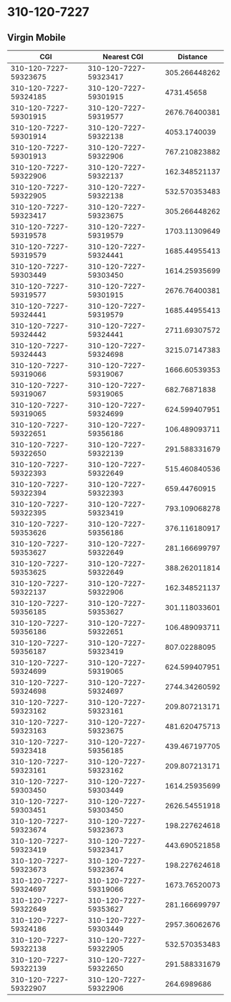 # 310-120-7227
## Virgin Mobile


| CGI | Nearest CGI | Distance |
|-----|-------------|----------|
| 310-120-7227-59323675 | 310-120-7227-59323417 | 305.266448262 |
| 310-120-7227-59324185 | 310-120-7227-59301915 | 4731.45658 |
| 310-120-7227-59301915 | 310-120-7227-59319577 | 2676.76400381 |
| 310-120-7227-59301914 | 310-120-7227-59322138 | 4053.1740039 |
| 310-120-7227-59301913 | 310-120-7227-59322906 | 767.210823882 |
| 310-120-7227-59322906 | 310-120-7227-59322137 | 162.348521137 |
| 310-120-7227-59322905 | 310-120-7227-59322138 | 532.570353483 |
| 310-120-7227-59323417 | 310-120-7227-59323675 | 305.266448262 |
| 310-120-7227-59319578 | 310-120-7227-59319579 | 1703.11309649 |
| 310-120-7227-59319579 | 310-120-7227-59324441 | 1685.44955413 |
| 310-120-7227-59303449 | 310-120-7227-59303450 | 1614.25935699 |
| 310-120-7227-59319577 | 310-120-7227-59301915 | 2676.76400381 |
| 310-120-7227-59324441 | 310-120-7227-59319579 | 1685.44955413 |
| 310-120-7227-59324442 | 310-120-7227-59324441 | 2711.69307572 |
| 310-120-7227-59324443 | 310-120-7227-59324698 | 3215.07147383 |
| 310-120-7227-59319066 | 310-120-7227-59319067 | 1666.60539353 |
| 310-120-7227-59319067 | 310-120-7227-59319065 | 682.76871838 |
| 310-120-7227-59319065 | 310-120-7227-59324699 | 624.599407951 |
| 310-120-7227-59322651 | 310-120-7227-59356186 | 106.489093711 |
| 310-120-7227-59322650 | 310-120-7227-59322139 | 291.588331679 |
| 310-120-7227-59322393 | 310-120-7227-59322649 | 515.460840536 |
| 310-120-7227-59322394 | 310-120-7227-59322393 | 659.44760915 |
| 310-120-7227-59322395 | 310-120-7227-59323419 | 793.109068278 |
| 310-120-7227-59353626 | 310-120-7227-59356186 | 376.116180917 |
| 310-120-7227-59353627 | 310-120-7227-59322649 | 281.166699797 |
| 310-120-7227-59353625 | 310-120-7227-59322649 | 388.262011814 |
| 310-120-7227-59322137 | 310-120-7227-59322906 | 162.348521137 |
| 310-120-7227-59356185 | 310-120-7227-59353627 | 301.118033601 |
| 310-120-7227-59356186 | 310-120-7227-59322651 | 106.489093711 |
| 310-120-7227-59356187 | 310-120-7227-59323419 | 807.02288095 |
| 310-120-7227-59324699 | 310-120-7227-59319065 | 624.599407951 |
| 310-120-7227-59324698 | 310-120-7227-59324697 | 2744.34260592 |
| 310-120-7227-59323162 | 310-120-7227-59323161 | 209.807213171 |
| 310-120-7227-59323163 | 310-120-7227-59323675 | 481.620475713 |
| 310-120-7227-59323418 | 310-120-7227-59356185 | 439.467197705 |
| 310-120-7227-59323161 | 310-120-7227-59323162 | 209.807213171 |
| 310-120-7227-59303450 | 310-120-7227-59303449 | 1614.25935699 |
| 310-120-7227-59303451 | 310-120-7227-59303450 | 2626.54551918 |
| 310-120-7227-59323674 | 310-120-7227-59323673 | 198.227624618 |
| 310-120-7227-59323419 | 310-120-7227-59323417 | 443.690521858 |
| 310-120-7227-59323673 | 310-120-7227-59323674 | 198.227624618 |
| 310-120-7227-59324697 | 310-120-7227-59319066 | 1673.76520073 |
| 310-120-7227-59322649 | 310-120-7227-59353627 | 281.166699797 |
| 310-120-7227-59324186 | 310-120-7227-59303449 | 2957.36062676 |
| 310-120-7227-59322138 | 310-120-7227-59322905 | 532.570353483 |
| 310-120-7227-59322139 | 310-120-7227-59322650 | 291.588331679 |
| 310-120-7227-59322907 | 310-120-7227-59322906 | 264.6989686 |
